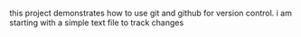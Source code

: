 this project demonstrates how to use git and github for version control.
i am starting with a simple text file to track changes
